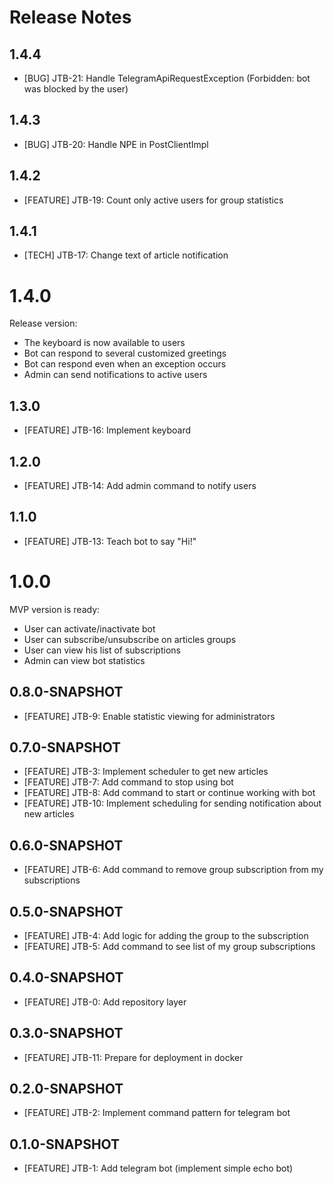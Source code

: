 Release Notes
========

## 1.4.4
* [BUG] JTB-21: Handle TelegramApiRequestException (Forbidden: bot was blocked by the user)

## 1.4.3
* [BUG] JTB-20: Handle NPE in PostClientImpl

## 1.4.2
* [FEATURE] JTB-19: Count only active users for group statistics

## 1.4.1
* [TECH] JTB-17: Change text of article notification

# 1.4.0
Release version:
* The keyboard is now available to users
* Bot can respond to several customized greetings
* Bot can respond even when an exception occurs
* Admin can send notifications to active users

## 1.3.0
* [FEATURE] JTB-16: Implement keyboard

## 1.2.0
* [FEATURE] JTB-14: Add admin command to notify users

## 1.1.0
* [FEATURE] JTB-13: Teach bot to say "Hi!"

# 1.0.0
MVP version is ready:
* User can activate/inactivate bot
* User can subscribe/unsubscribe on articles groups
* User can view his list of subscriptions
* Admin can view bot statistics

## 0.8.0-SNAPSHOT
* [FEATURE] JTB-9: Enable statistic viewing for administrators

## 0.7.0-SNAPSHOT
* [FEATURE] JTB-3: Implement scheduler to get new articles
* [FEATURE] JTB-7: Add command to stop using bot
* [FEATURE] JTB-8: Add command to start or continue working with bot
* [FEATURE] JTB-10: Implement scheduling for sending notification about new articles

## 0.6.0-SNAPSHOT
* [FEATURE] JTB-6: Add command to remove group subscription from my subscriptions

## 0.5.0-SNAPSHOT
* [FEATURE] JTB-4: Add logic for adding the group to the subscription
* [FEATURE] JTB-5: Add command to see list of my group subscriptions

## 0.4.0-SNAPSHOT
* [FEATURE] JTB-0: Add repository layer

## 0.3.0-SNAPSHOT
* [FEATURE] JTB-11: Prepare for deployment in docker

## 0.2.0-SNAPSHOT
* [FEATURE] JTB-2: Implement command pattern for telegram bot

## 0.1.0-SNAPSHOT
* [FEATURE] JTB-1: Add telegram bot (implement simple echo bot)